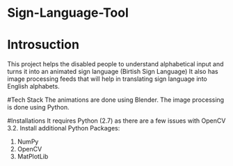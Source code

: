 # Sign-Language-Tool
# Introsuction
This project helps the disabled people to understand alphabetical input and turns it into an animated sign language (Birtish Sign Language)
It also has image processing feeds that will help in translating sign language into English alphabets.

#Tech Stack
The animations are done using Blender.
The image processing is done using Python.

#Installations
It requires Python (2.7) as there are a few issues with OpenCV 3.2.
Install additional Python Packages:
  1. NumPy
  2. OpenCV
  3. MatPlotLib
